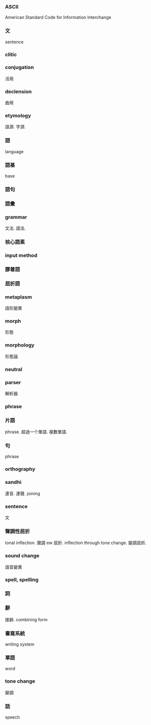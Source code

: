 ### ASCII

American Standard Code for Information Interchange

### 文

sentence

### clitic

### conjugation

活用

### declension

曲用

### etymology

語源. 字源.

### 語

language

### 語基

base

### 語句

### 語彙

### grammar

文法. 語法.

### 核心語素

### input method

### 膠着語

### 屈折語

### metaplasm

語形變異

### morph

形態

### morphology

形態論

### neutral

### parser

解析器

### phrase

### 片語

phrase. 超過一个單語. 複數單語.

### 句

phrase

### orthography

### sandhi

連音. 連聲. joining

### sentence

文

### 聲調性屈折

tonal inflection. 聲調 ew 屈折.
inflection through tone change. 變調屈折.

### sound change

語音變異

### spell, spelling

### 詞

### 辭

接辭. combining form

### 書寫系統

writing system

### 單語

word

### tone change

變調

### 話

speech